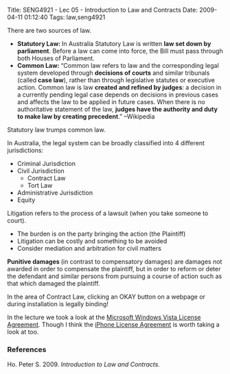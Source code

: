Title: SENG4921 - Lec 05 - Introduction to Law and Contracts
Date: 2009-04-11 01:12:40
Tags: law,seng4921

There are two sources of law.
<ul>
	<li><strong>Statutory Law:
</strong>In Australia Statutory Law is written <strong>law set down by parliament</strong>. Before a law can come into force, the Bill must pass through both Houses of Parliament.</li>
	<li><strong>Common Law:
</strong>“Common law refers to law and the corresponding legal system developed through <strong>decisions of <span class="mw-redirect">courts</span></strong> and similar tribunals (called<strong> case law</strong>), rather than through <span class="mw-redirect">legislative statutes</span> or executive action.
Common law is law <strong>created and refined by judges</strong>: a decision in a currently pending legal case depends on decisions in previous cases and affects the law to be applied in future cases. When there is no authoritative statement of the law, <strong>judges have the authority and duty to make law by creating precedent</strong>.” –Wikipedia</li>
</ul>
Statutory law trumps common law.

In Australia, the legal system can be broadly classified into 4 different jurisdictions:
<ul>
	<li>Criminal Jurisdiction</li>
	<li>Civil Jurisdiction
<ul>
	<li>Contract Law</li>
	<li>Tort Law</li>
</ul>
</li>
	<li>Administrative Jurisdiction</li>
	<li>Equity</li>
</ul>
Litigation refers to the process of a lawsuit (when you take someone to court).
<ul>
	<li>The burden is on the party bringing the action (the Plaintiff)</li>
	<li>Litigation can be costly and something to be avoided</li>
	<li>Consider mediation and arbitration for civil matters</li>
</ul>
<strong>Punitive damages </strong>(in contrast to <span class="mw-redirect">compensatory damages</span>) are damages not awarded in order to compensate the plaintiff, but in order to reform or deter the defendant and similar persons from pursuing a course of action such as that which damaged the plaintiff.

In the area of Contract Law, clicking an OKAY button on a webpage or during installation is legally binding!

In the lecture we took a look at the <a href="http://download.microsoft.com/documents/useterms/Windows%20Vista_Ultimate_English_36d0fe99-75e4-4875-8153-889cf5105718.pdf">Microsoft Windows Vista License Agreement</a>. Though I think the <a href="http://images.apple.com/legal/sla/docs/iphone.pdf">iPhone License Agreement</a> is worth taking a look at too.
<h3>References</h3>
Ho. Peter S. 2009. <span class="cmti-10"><em>Introduction to Law and Contracts.</em></span>